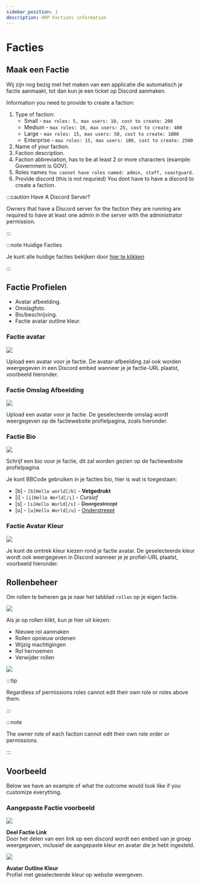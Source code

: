 ```yaml
---
sidebar_position: 1
description: HRP Factions information
---
```


# Facties

## Maak een Factie

Wij zijn nog bezig met het maken van een applicatie die automatisch je factie aanmaakt, tot dan kun je een ticket op Discord aanmaken.

Information you need to provide to create a faction:
1. Type of faction:
    - Small - `max roles: 5, max users: 10, cost to create: 200`
    - Medium - `max roles: 10, max users: 25, cost to create: 400`
    - Large - `max roles: 15, max users: 50, cost to create: 1000`
    - Enterprise - `max roles: 15, max users: 100, cost to create: 2500`
2. Name of your faction.
3. Faction description.
4. Faction abbreviation, has to be at least 2 or more characters (example: Government is GOV).
5. Roles names `You cannot have roles named: admin, staff, coastguard`.
6. Provide discord (this is not requried) You dont have to have a discord to create a faction.

:::caution Have A Discord Server?

Owners that have a Discord server for the faction they are running are required to have at least one admin in the server with the administrator permission.

:::

:::note Huidige Facties

Je kunt alle huidige facties bekijken door [hier te klikken](https://trickys.gg/factions)

:::

## Factie Profielen

- Avatar afbeelding.
- Omslagfoto.
- Bio/beschrijving.
- Factie avatar outline kleur.

### Factie avatar

  <div class="flex-vcenter mb-1">
    <img src="/img/customprofiles/factions/factionavatar.png"/>
    <p>
    Upload een avatar voor je factie.
    De avatar-afbeelding zal ook worden weergegeven in een Discord embed wanneer je je factie-URL plaatst, voorbeeld hieronder.
    </p>
 </div>

### Factie Omslag Afbeelding

  <div class="flex-vcenter mb-1">
    <img src="/img/customprofiles/factions/factioncover.png"/>
    <p>
    Upload een avatar voor je factie.
    De geselecteerde omslag wordt weergegeven op de factiewebsite profielpagina, zoals hieronder.
    </p>
 </div>

### Factie Bio

  <div class="flex-vcenter mb-1">
    <img src="/img/customprofiles/factions/factionbio.png"/>
    <p>
    Schrijf een bio voor je factie, dit zal worden gezien op de factiewebsite profielpagina.
    </p>
 </div>

Je kunt BBCode gebruiken in je facties bio, hier is wat is toegestaan:

- [b] - <code>[b]Hello world[/b]</code> - <b>Vetgedrukt</b>
- [i] - <code>[i]Hello World[/i]</code> - <i>Cursief</i>
- [s] - <code>[s]Hello World[/s]</code> - <s>Doorgestreept</s>
- [u] - <code>[u]Hello World[/u]</code> - <u>Onderstreept</u>

### Factie Avatar Kleur

<div class="flex-vcenter mb-1">
    <img src="/img/customprofiles/factions/factionavatarcolour.png"/>
    <p>
    Je kunt de omtrek kleur kiezen rond je factie avatar.
    De geselecteerde kleur wordt ook weergegeven in Discord wanneer je je profiel-URL plaatst, voorbeeld hieronder.
    </p>
 </div>

## Rollenbeheer

Om rollen te beheren ga je naar het tabblad `rollen` op je eigen factie.

<img src="/img/hrp/factions/factionrolestab.png" />

  Als je op rollen klikt, kun je hier uit kiezen:
- Nieuwe rol aanmaken
- Rollen opnieuw ordenen
- Wijzig machtigingen
- Rol hernoemen
- Verwijder rollen

<img src="/img/hrp/factions/factionsroleviewpage.png" />

:::tip

Regardless of permissions roles cannot edit their own role or roles above them.

:::

:::note

The owner role of each faction cannot edit their own role order or permissions.

:::

## Voorbeeld

Below we have an example of what the outcome would look like if you customize everything.

### Aangepaste Factie voorbeeld

<div class="flex-vcenter mb-1">
    <img src="/img/customprofiles/factions/factionexamplediscord.png"/>
   <p>
    <b>Deel Factie Link</b><br/>
    Door het delen van een link op een discord wordt een embed van je groep weergegeven, inclusief de aangepaste kleur en avatar die je hebt ingesteld.
    </p>
</div>
   <div class="flex-vcenter mb-1">
    <img src="/img/customprofiles/factions/factionexampleavatar.png"/>
   <p>
     <b>Avatar Outline Kleur</b><br/>
    Profiel met geselecteerde kleur op website weergeven.
    </p>
</div>